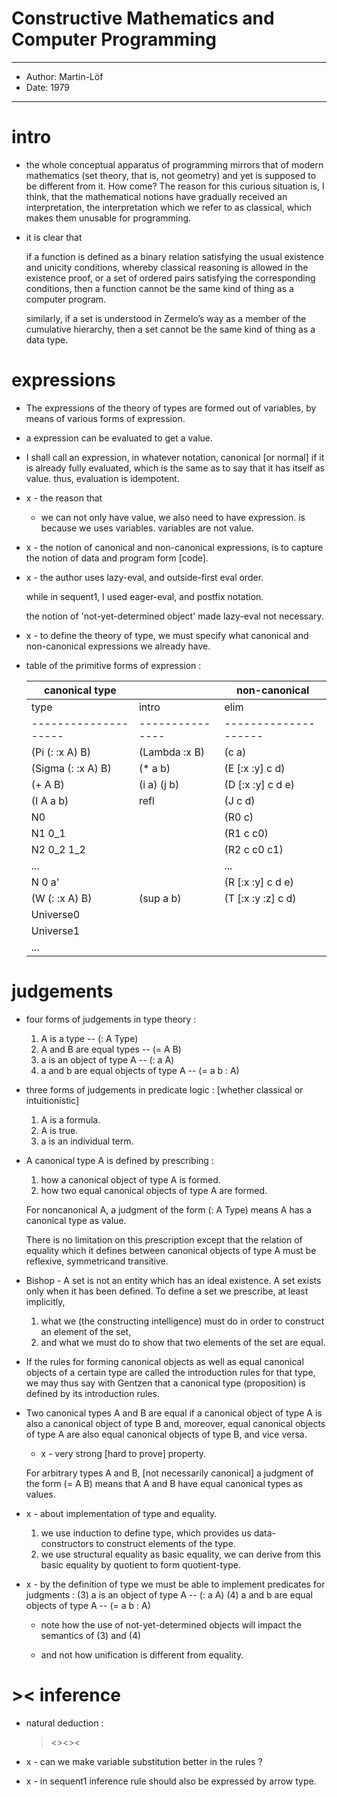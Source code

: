 # Constructive Mathematics and Computer Programming

------
- Author: Martin-Löf
- Date: 1979
------

# intro

- the whole conceptual apparatus of programming
  mirrors that of modern mathematics
  (set theory, that is, not geometry)
  and yet is supposed to be different from it.
  How come?
  The reason for this curious situation is, I think,
  that the mathematical notions have
  gradually received an interpretation,
  the interpretation which we refer to as classical,
  which makes them unusable for programming.

- it is clear that

  if a function is defined as a binary relation
  satisfying the usual existence and unicity conditions,
  whereby classical reasoning is allowed in the existence proof,
  or a set of ordered pairs
  satisfying the corresponding conditions,
  then a function cannot be the same kind of thing
  as a computer program.

  similarly,
  if a set is understood in Zermelo’s way
  as a member of the cumulative hierarchy,
  then a set cannot be the same kind of thing as a data type.

# expressions

- The expressions of the theory of types
  are formed out of variables,
  by means of various forms of expression.

- a expression can be evaluated to get a value.

- I shall call an expression, in whatever notation,
  canonical [or normal]
  if it is already fully evaluated,
  which is the same as to say that
  it has itself as value.
  thus, evaluation is idempotent.

- x -
  the reason that
  - we can not only have value,
    we also need to have expression.
  is because we uses variables.
  variables are not value.

- x -
  the notion of canonical and non-canonical expressions,
  is to capture
  the notion of data and program form [code].

- x -
  the author uses lazy-eval,
  and outside-first eval order.

  while in sequent1,
  I used eager-eval,
  and postfix notation.

  the notion of 'not-yet-determined object'
  made lazy-eval not necessary.

- x -
  to define the theory of type,
  we must specify
  what canonical and non-canonical expressions
  we already have.

- table of the primitive forms of expression :

  | canonical type     |               | non-canonical      |
  |--------------------|---------------|--------------------|
  | type               | intro         | elim               |
  |--------------------|---------------|--------------------|
  | (Pi (: :x A) B)    | (Lambda :x B) | (c a)              |
  | (Sigma (: :x A) B) | (* a b)       | (E [:x :y] c d)    |
  | (+ A B)            | (i a) (j b)   | (D [:x :y] c d e)  |
  | (I A a b)          | refl          | (J c d)            |
  | N0                 |               | (R0 c)             |
  | N1 0_1             |               | (R1 c c0)          |
  | N2 0_2 1_2         |               | (R2 c c0 c1)       |
  | ...                |               | ...                |
  | N 0 a'             |               | (R [:x :y] c d e)  |
  | (W (: :x A) B)     | (sup a b)     | (T [:x :y :z] c d) |
  | Universe0          |               |                    |
  | Universe1          |               |                    |
  | ...                |               |                    |

# judgements

- four forms of judgements in type theory :
  1. A is a type -- (: A Type)
  2. A and B are equal types -- (= A B)
  3. a is an object of type A -- (: a A)
  4. a and b are equal objects of type A -- (= a b : A)

- three forms of judgements in predicate logic :
  [whether classical or intuitionistic]
  1. A is a formula.
  2. A is true.
  3. a is an individual term.

- A canonical type A is defined by prescribing :
  1. how a canonical object of type A is formed.
  2. how two equal canonical objects of type A are formed.

  For noncanonical A,
  a judgment of the form (: A Type)
  means A has a canonical type as value.

  There is no limitation on this prescription
  except that the relation of equality
  which it defines between canonical objects of type A
  must be reflexive, symmetricand transitive.

- Bishop -
  A set is not an entity which has an ideal existence.
  A set exists only when it has been defined.
  To define a set we prescribe, at least implicitly,
  1. what we (the constructing intelligence) must do
     in order to construct an element of the set,
  2. and what we must do to show that
     two elements of the set are equal.

- If the rules for forming canonical objects
  as well as equal canonical objects of a certain type
  are called the introduction rules for that type,
  we may thus say with Gentzen that
  a canonical type (proposition)
  is defined by its introduction rules.

- Two canonical types A and B are equal
  if a canonical object of type A
  is also a canonical object of type B
  and, moreover, equal canonical objects of type A
  are also equal canonical objects of type B,
  and vice versa.

  - x -
    very strong [hard to prove] property.

  For arbitrary types A and B,
  [not necessarily canonical]
  a judgment of the form (= A B) means that
  A and B have equal canonical types as values.

- x -
  about implementation of type and equality.
  1. we use induction to define type,
     which provides us data-constructors
     to construct elements of the type.
  2. we use structural equality as basic equality,
     we can derive from this basic equality by quotient
     to form quotient-type.

- x -
  by the definition of type
  we must be able to implement predicates for judgments :
  (3) a is an object of type A -- (: a A)
  (4) a and b are equal objects of type A -- (= a b : A)

  - note how the use of not-yet-determined objects
    will impact the semantics of (3) and (4)

  - and not how unification is different from equality.

# >< inference

- natural deduction :
  ><><><

- x -
  can we make variable substitution better in the rules ?

- x -
  in sequent1
  inference rule should also be expressed by arrow type.
